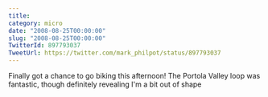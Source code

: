 ```yaml
---
title: 
category: micro
date: "2008-08-25T00:00:00"
slug: "2008-08-25T00:00:00"
TwitterId: 897793037
TweetUrl: https://twitter.com/mark_philpot/status/897793037
---
```


Finally got a chance to go biking this afternoon! The Portola Valley loop was
fantastic, though definitely revealing I'm a bit out of shape
